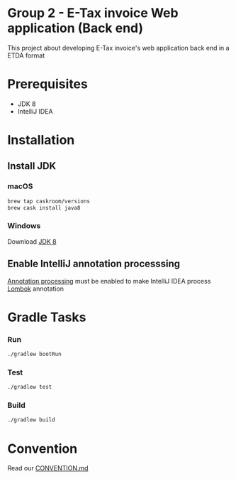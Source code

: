 # Group 2 - E-Tax invoice Web application (Back end)
This project about developing E-Tax invoice's web application back end in a ETDA format

# Prerequisites
- JDK 8
- IntelliJ IDEA

# Installation

## Install JDK

### macOS
``` bash
brew tap caskroom/versions
brew cask install java8
```

### Windows
Download [JDK 8](http://www.oracle.com/technetwork/java/javase/downloads/jdk8-downloads-2133151.html)

## Enable IntelliJ annotation processsing
[Annotation processing](https://www.jetbrains.com/help/idea/configuring-annotation-processing.html) must be enabled to make IntelliJ IDEA process [Lombok](https://projectlombok.org) annotation

# Gradle Tasks

### Run
``` bash
./gradlew bootRun
```

### Test
``` bash
./gradlew test
```

### Build
``` bash
./gradlew build
```

# Convention
Read our [CONVENTION.md](https://github.com/it-kmitl-2018/group2-backend/blob/develop/CONVENTION.md) 
